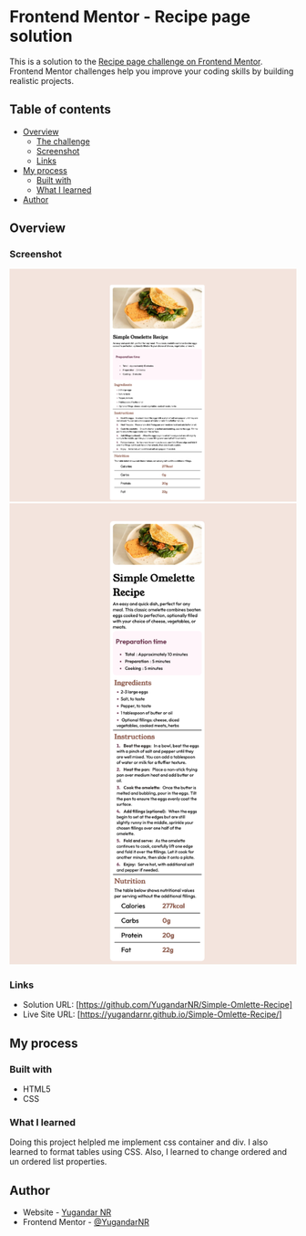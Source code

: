 # Frontend Mentor - Recipe page solution

This is a solution to the [Recipe page challenge on Frontend Mentor](https://www.frontendmentor.io/challenges/recipe-page-KiTsR8QQKm). Frontend Mentor challenges help you improve your coding skills by building realistic projects.

## Table of contents

- [Overview](#overview)
  - [The challenge](#the-challenge)
  - [Screenshot](#screenshot)
  - [Links](#links)
- [My process](#my-process)
  - [Built with](#built-with)
  - [What I learned](#what-i-learned)
- [Author](#author)

## Overview

### Screenshot

![](./desktop_view.png)
![](./mobile_view.png)

### Links

- Solution URL: [https://github.com/YugandarNR/Simple-Omlette-Recipe]
- Live Site URL: [https://yugandarnr.github.io/Simple-Omlette-Recipe/]

## My process

### Built with

- HTML5
- CSS

### What I learned

Doing this project helpled me implement css container and div. I also learned to format tables using CSS. Also, I learned to change ordered and un ordered list properties.

## Author

- Website - [Yugandar NR](https://github.com/YugandarNR)
- Frontend Mentor - [@YugandarNR](https://www.frontendmentor.io/profile/YugandarNR)
